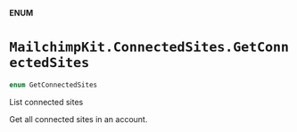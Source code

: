 **ENUM**

# `MailchimpKit.ConnectedSites.GetConnectedSites`

```swift
enum GetConnectedSites
```

List connected sites

Get all connected sites in an account.
